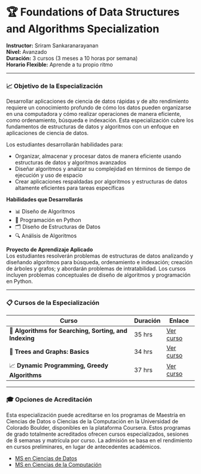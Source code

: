 # 🏆 Foundations of Data Structures and Algorithms Specialization

**Instructor:** Sriram Sankaranarayanan  
**Nivel:** Avanzado  
**Duración:** 3 cursos (3 meses a 10 horas por semana)  
**Horario Flexible:** Aprende a tu propio ritmo  

---

### 📈 Objetivo de la Especialización

Desarrollar aplicaciones de ciencia de datos rápidas y de alto rendimiento requiere un conocimiento profundo de cómo los datos pueden organizarse en una computadora y cómo realizar operaciones de manera eficiente, como ordenamiento, búsqueda e indexación. Esta especialización cubre los fundamentos de estructuras de datos y algoritmos con un enfoque en aplicaciones de ciencia de datos.

Los estudiantes desarrollarán habilidades para:

- Organizar, almacenar y procesar datos de manera eficiente usando estructuras de datos y algoritmos avanzados
- Diseñar algoritmos y analizar su complejidad en términos de tiempo de ejecución y uso de espacio
- Crear aplicaciones respaldadas por algoritmos y estructuras de datos altamente eficientes para tareas específicas

**Habilidades que Desarrollarás**

- 📊 Diseño de Algoritmos
- 🐍 Programación en Python
- 🗂️ Diseño de Estructuras de Datos
- 🔍 Análisis de Algoritmos

**Proyecto de Aprendizaje Aplicado**  
Los estudiantes resolverán problemas de estructuras de datos analizando y diseñando algoritmos para búsqueda, ordenamiento e indexación; creación de árboles y grafos; y abordarán problemas de intratabilidad. Los cursos incluyen problemas conceptuales de diseño de algoritmos y programación en Python.

---

### 📋 Cursos de la Especialización

| Curso                                                                                  | Duración | Enlace                                                                                         |
|----------------------------------------------------------------------------------------|----------|------------------------------------------------------------------------------------------------|
| 🧭 **Algorithms for Searching, Sorting, and Indexing**                                 | 35 hrs   | [Ver curso](https://www.coursera.org/learn/algorithms-for-searching-sorting-indexing)          |
| 🌳 **Trees and Graphs: Basics**                                                        | 34 hrs   | [Ver curso](https://www.coursera.org/learn/trees-and-graphs)                                   |
| 📈 **Dynamic Programming, Greedy Algorithms**                                          | 37 hrs   | [Ver curso](https://www.coursera.org/learn/dynamic-programming-greedy-algorithms)              |

---

### 🎓 Opciones de Acreditación

Esta especialización puede acreditarse en los programas de Maestría en Ciencias de Datos o Ciencias de la Computación en la Universidad de Colorado Boulder, disponibles en la plataforma Coursera. Estos programas de grado totalmente acreditados ofrecen cursos especializados, sesiones de 8 semanas y matrícula por curso. La admisión se basa en el rendimiento en cursos preliminares, en lugar de antecedentes académicos.

- [MS en Ciencias de Datos](https://www.coursera.org/degrees/master-of-science-data-science-boulder)
- [MS en Ciencias de la Computación](https://coursera.org/degrees/ms-computer-science-boulder)


